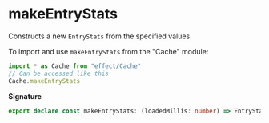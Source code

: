 # makeEntryStats

Constructs a new `EntryStats` from the specified values.

To import and use `makeEntryStats` from the "Cache" module:

```ts
import * as Cache from "effect/Cache"
// Can be accessed like this
Cache.makeEntryStats
```

**Signature**

```ts
export declare const makeEntryStats: (loadedMillis: number) => EntryStats
```

